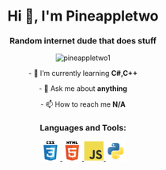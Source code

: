 <h1 align="center">Hi 👋, I'm Pineappletwo</h1>
<h3 align="center">Random internet dude that does stuff</h3>

<p <p align="center"> <img src="https://komarev.com/ghpvc/?username=pineappletwo1&label=Profile%20views&color=0e75b6&style=flat" alt="pineappletwo1" /> </p>

<p align="center"> - 🌱 I’m currently learning <b>C#,C++ </b></p>

<p align="center">- 💬 Ask me about <b>anything</b></p>

<p align="center">- 📫 How to reach me <b>N/A</b></p>


<h3 align="center">Languages and Tools:</h3>
<p align="center"> <a href="https://www.w3schools.com/css/" target="_blank" rel="noreferrer"> <img src="https://raw.githubusercontent.com/devicons/devicon/master/icons/css3/css3-original-wordmark.svg" alt="css3" width="40" height="40"/> </a> <a href="https://www.w3.org/html/" target="_blank" rel="noreferrer"> <img src="https://raw.githubusercontent.com/devicons/devicon/master/icons/html5/html5-original-wordmark.svg" alt="html5" width="40" height="40"/> </a> <a href="https://developer.mozilla.org/en-US/docs/Web/JavaScript" target="_blank" rel="noreferrer"> <img src="https://raw.githubusercontent.com/devicons/devicon/master/icons/javascript/javascript-original.svg" alt="javascript" width="40" height="40"/> </a> <a href="https://www.python.org" target="_blank" rel="noreferrer"> <img src="https://raw.githubusercontent.com/devicons/devicon/master/icons/python/python-original.svg" alt="python" width="40" height="40"/> </a> </p>


